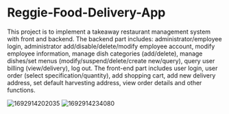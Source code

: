 # Reggie-Food-Delivery-App
This project is to implement a takeaway restaurant management system with front and backend. The backend part includes: administrator/employee login, administrator add/disable/delete/modify employee account, modify employee information, manage dish categories (add/delete), manage dishes/set menus (modify/suspend/delete/create new/query), query user billing (view/delivery), log out.
The front-end part includes user login, user order (select specification/quantity), add shopping cart, add new delivery address, set default harvesting address, view order details and other functions.

![1692914202035](https://github.com/JunweiZhangOrSteven/Reggie-Food-Delivery-App/assets/102798557/8c1115a3-34a7-47ff-a1c8-1a20cab27a82)
![1692914234080](https://github.com/JunweiZhangOrSteven/Reggie-Food-Delivery-App/assets/102798557/4db8158d-aa6e-41a2-889b-56bbb9ed93d6)

